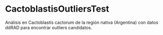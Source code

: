 # CactoblastisOutliersTest
Análisis en Cactoblastis cactorum de la región nativa (Argentina) con datos ddRAD para encontrar outliers candidatos.

